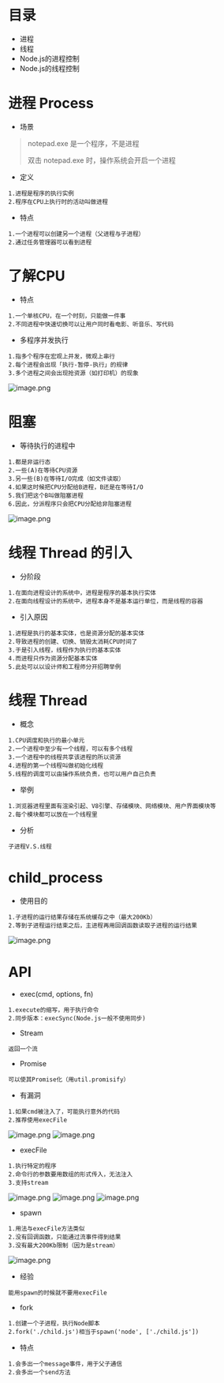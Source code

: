 # 目录
- 进程
- 线程
- Node.js的进程控制
- Node.js的线程控制

# 进程 Process
- 场景
> notepad.exe 是一个程序，不是进程
>
> 双击 notepad.exe 时，操作系统会开启一个进程
- 定义
```
1.进程是程序的执行实例
2.程序在CPU上执行时的活动叫做进程
```
- 特点
```
1.一个进程可以创建另一个进程（父进程与子进程）
2.通过任务管理器可以看到进程
```
# 了解CPU
- 特点
```
1.一个单核CPU，在一个时刻，只能做一件事
2.不同进程中快速切换可以让用户同时看电影、听音乐、写代码
```
- 多程序并发执行
```
1.指多个程序在宏观上并发，微观上串行
2.每个进程会出现「执行-暂停-执行」的规律
3.多个进程之间会出现抢资源（如打印机）的现象
```
![image.png](https://upload-images.jianshu.io/upload_images/1181204-4eb8dc6b5442e947.png?imageMogr2/auto-orient/strip%7CimageView2/2/w/1240)

# 阻塞
- 等待执行的进程中
```
1.都是非运行态
2.一些(A)在等待CPU资源
3.另一些(B)在等待I/O完成（如文件读取）
4.如果这时候把CPU分配给B进程，B还是在等待I/O
5.我们把这个B叫做阻塞进程
6.因此，分派程序只会把CPU分配给非阻塞进程
```
![image.png](https://upload-images.jianshu.io/upload_images/1181204-7a7a692404f837bc.png?imageMogr2/auto-orient/strip%7CimageView2/2/w/1240)

# 线程 Thread 的引入
- 分阶段
```
1.在面向进程设计的系统中，进程是程序的基本执行实体
2.在面向线程设计的系统中，进程本身不是基本运行单位，而是线程的容器
```
- 引入原因
```
1.进程是执行的基本实体，也是资源分配的基本实体
2.导致进程的创建、切换、销毁太消耗CPU时间了
3.于是引入线程，线程作为执行的基本实体
4.而进程只作为资源分配基本实体
5.此处可以以设计师和工程师分开招聘举例
```

# 线程 Thread
- 概念
```
1.CPU调度和执行的最小单元
2.一个进程中至少有一个线程，可以有多个线程
3.一个进程中的线程共享该进程的所以资源
4.进程的第一个线程叫做初始化线程
5.线程的调度可以由操作系统负责，也可以用户自己负责
```
- 举例
```
1.浏览器进程里面有渲染引起、V8引擎、存储模块、网络模块、用户界面模块等
2.每个模块都可以放在一个线程里
```
- 分析

``子进程V.S.线程``

# child_process
- 使用目的
```
1.子进程的运行结果存储在系统缓存之中（最大200Kb）
2.等到子进程运行结束之后，主进程再用回调函数读取子进程的运行结果
```
![image.png](https://upload-images.jianshu.io/upload_images/1181204-63e9175e62f13e55.png?imageMogr2/auto-orient/strip%7CimageView2/2/w/1240)

# API
- exec(cmd, options, fn)
```
1.execute的缩写，用于执行命令
2.同步版本：execSync(Node.js一般不使用同步)
```
- Stream
```
返回一个流
```
- Promise
```
可以使其Promise化（用util.promisify）
```
- 有漏洞
```
1.如果cmd被注入了，可能执行意外的代码
2.推荐使用execFile
```
![image.png](https://upload-images.jianshu.io/upload_images/1181204-1015b18b482691b7.png?imageMogr2/auto-orient/strip%7CimageView2/2/w/1240)
![image.png](https://upload-images.jianshu.io/upload_images/1181204-91c41fa7eed51752.png?imageMogr2/auto-orient/strip%7CimageView2/2/w/1240)

- execFile
```
1.执行特定的程序
2.命令行的参数要用数组的形式传入，无法注入
3.支持stream
```
![image.png](https://upload-images.jianshu.io/upload_images/1181204-27c14b24cfb6ae77.png?imageMogr2/auto-orient/strip%7CimageView2/2/w/1240)
![image.png](https://upload-images.jianshu.io/upload_images/1181204-e5065565ea12ffda.png?imageMogr2/auto-orient/strip%7CimageView2/2/w/1240)
![image.png](https://upload-images.jianshu.io/upload_images/1181204-91e451e918591579.png?imageMogr2/auto-orient/strip%7CimageView2/2/w/1240)

- spawn
```
1.用法与execFile方法类似
2.没有回调函数，只能通过流事件得到结果
3.没有最大200Kb限制（因为是stream）
```
![image.png](https://upload-images.jianshu.io/upload_images/1181204-5645e1cb1a49e1ca.png?imageMogr2/auto-orient/strip%7CimageView2/2/w/1240)

- 经验

``能用spawn的时候就不要用execFile``

- fork
```
1.创建一个子进程，执行Node脚本
2.fork('./child.js')相当于spawn('node', ['./child.js'])
```
- 特点
```
1.会多出一个message事件，用于父子通信
2.会多出一个send方法
```